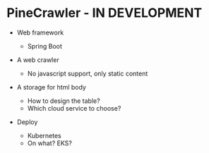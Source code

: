 # PineCrawler - IN DEVELOPMENT

* Web framework
  * Spring Boot

* A web crawler
  * No javascript support, only static content

* A storage for html body
  * How to design the table?
  * Which cloud service to choose?

* Deploy
  * Kubernetes
  * On what? EKS?

